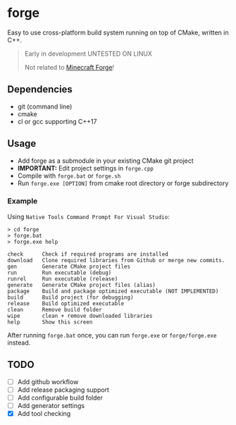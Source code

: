 # forge
Easy to use cross-platform build system running on top of CMake, written in C++.

> Early in development UNTESTED ON LINUX
>
> Not related to [Minecraft Forge](https://files.minecraftforge.net/net/minecraftforge/forge/)!

## Dependencies
- git (command line)
- cmake
- cl or gcc supporting C++17

## Usage

- Add forge as a submodule in your existing CMake git project
- **IMPORTANT:** Edit project settings in ```forge.cpp```
- Compile with ```forge.bat``` or ```forge.sh```
- Run ```forge.exe [OPTION]``` from cmake root directory or forge subdirectory

### Example
Using ```Native Tools Command Prompt For Visual Studio```:

```
> cd forge
> forge.bat
> forge.exe help

check      Check if required programs are installed
download   Clone required libraries from Github or merge new commits.
gen        Generate CMake project files
run        Run executable (debug)
runrel     Run executable (release)
generate   Generate CMake project files (alias)
package    Build and package optimized executable (NOT IMPLEMENTED)
build      Build project (for debugging)
release    Build optimized executable
clean      Remove build folder
wipe       clean + remove downloaded libraries
help       Show this screen
```

After running ```forge.bat``` once, you can run ```forge.exe``` or ```forge/forge.exe``` instead.

## TODO
- [ ] Add github workflow 
- [ ] Add release packaging support
- [ ] Add configurable build folder
- [ ] Add generator settings
- [X] Add tool checking

